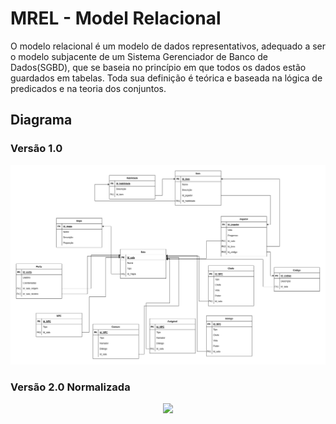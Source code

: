 # MREL - Model Relacional

O modelo relacional é um modelo de dados representativos, adequado a ser o modelo subjacente de um Sistema Gerenciador de Banco de Dados(SGBD), que se baseia no princípio em que todos os dados estão guardados em tabelas. Toda sua definição é teórica e baseada na lógica de predicados e na teoria dos conjuntos.

## Diagrama

### Versão 1.0 
<p align="center">
  <img  src="images/../../images/MREL.png">
</p>

### Versão 2.0 Normalizada

<p align="center">
  <img  src="https://user-images.githubusercontent.com/54143767/212798038-9ab88424-4c63-4640-80b2-ac5089b215ee.png">
</p>
